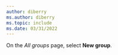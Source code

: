 ```yaml
---
author: diberry
ms.author: diberry
ms.topic: include
ms.date: 03/31/2022
---
```

On the *All groups* page, select **New group**.